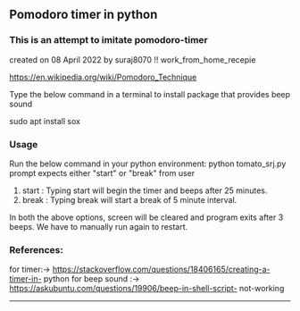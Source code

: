 ## Pomodoro timer in python
### This is an attempt to imitate pomodoro-timer
 created on 08 April 2022 by suraj8070 !!
 work_from_home_recepie

 https://en.wikipedia.org/wiki/Pomodoro_Technique 

 Type the below command in a terminal 
 to install package that provides beep sound

 sudo apt install sox

### Usage
Run the below command in your python environment:
python tomato_srj.py
prompt expects either "start" or "break" from user
1. start
: Typing start will begin the timer and beeps after 25 minutes.
2. break
: Typing break will start a break of 5 minute interval.

In both the above options, screen will be cleared and program exits after 3 beeps.
We have to manually run again to restart.

### References:
 for timer:-> https://stackoverflow.com/questions/18406165/creating-a-timer-in-
python 
 for beep sound :-> https://askubuntu.com/questions/19906/beep-in-shell-script-
not-working
______________________________________________


